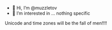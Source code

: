 - 👋 Hi, I’m @muzzletov
- 👀 I’m interested in ... nothing specific

Unicode and time zones will be the fall of men!!!!

<!---
muzzletov/muzzletov is a ✨ special ✨ repository because its `README.md` (this file) appears on your GitHub profile.
You can click the Preview link to take a look at your changes.
--->
